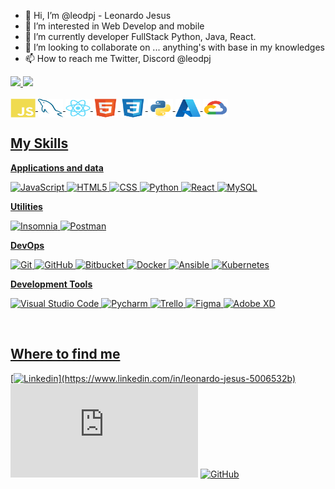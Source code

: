 - 👋 Hi, I’m @leodpj - Leonardo Jesus
- 👀 I’m interested in Web Develop and mobile
- 🌱 I’m currently developer FullStack Python, Java, React.
- 💞️ I’m looking to collaborate on ... anything's with base in my knowledges
- 📫 How to reach me Twitter, Discord @leodpj

<div>
  <a href="https://github.com/leodpj">
  <img height"180em" src="https://github-readme-stats.vercel.app/api?username=leodpj&show_icons=true&theme=dracula&include_all_commits=true&count_private=true"/>
  <img height"180em" src="https://github-readme-stats.vercel.app/api/top-langs/?username=leodpj&layout=compact&langs_count=16&theme=dracula"/>  
</div>
  
 
 <div style ="display: inline_block"><br> 
   <img align="center" alt="Leo-Js" height="30" width="40" src="https://raw.githubusercontent.com/devicons/devicon/master/icons/javascript/javascript-plain.svg" style="max-width:100%;">
   <img align="center" alt="Leo-Ts" height="30" width="40" src="https://raw.githubusercontent.com/devicons/devicon/master/icons/mysql/mysql-original.svg" style="max-width:100%;">
   <img align="center" alt="Leo-React" height="30" width="40" src="https://raw.githubusercontent.com/devicons/devicon/master/icons/react/react-original.svg" style="max-width:100%;">
   <img align="center" alt="Leo-HTML" height="30" width="40" src="https://raw.githubusercontent.com/devicons/devicon/master/icons/html5/html5-original.svg" style="max-width:100%;">
   <img align="center" alt="Leo-CSS" height="30" width="40" src="https://raw.githubusercontent.com/devicons/devicon/master/icons/css3/css3-original.svg" style="max-width:100%;">
   <img align="center" alt="Leo-Python" height="30" width="40" src="https://raw.githubusercontent.com/devicons/devicon/master/icons/python/python-original.svg" style="max-width:100%;">
   <img align="center" alt="Leo-Python" height="30" width="40" src="https://raw.githubusercontent.com/devicons/devicon/master/icons/azure/azure-original.svg" style="max-width:100%;">
   <img align="center" alt="Leo-Python" height="30" width="40" src="https://raw.githubusercontent.com/devicons/devicon/master/icons/googlecloud/googlecloud-original.svg" style="max-width:100%;">
   
  </div>  
  
## My Skills

**Applications and data**

![JavaScript](https://img.shields.io/badge/-JavaScript-333333?style=flat&logo=javascript)
![HTML5](https://img.shields.io/badge/-HTML5-333333?style=flat&logo=HTML5)
![CSS](https://img.shields.io/badge/-CSS-333333?style=flat&logo=CSS3&logoColor=1572B6)
![Python](https://img.shields.io/badge/-Python-333333?style=flat&logo=Python)
![React](https://img.shields.io/badge/-React-333333?style=flat&logo=react)
![MySQL](https://img.shields.io/badge/-MySQL-333333?style=flat&logo=mysql)

**Utilities**

![Insomnia](https://img.shields.io/badge/-Insomnia-333333?style=flat&logo=insomnia)
![Postman](https://img.shields.io/badge/-Postman-333333?style=flat&logo=postman)

**DevOps**

![Git](https://img.shields.io/badge/-Git-333333?style=flat&logo=git)
![GitHub](https://img.shields.io/badge/-GitHub-333333?style=flat&logo=github)
![Bitbucket](https://img.shields.io/badge/-Bitbucket-333333?style=flat&logo=bitbucket)
![Docker](https://img.shields.io/badge/-Docker-333333?style=flat&logo=docker)
![Ansible](https://img.shields.io/badge/-Ansible-333333?style=flat&logo=ansible)
![Kubernetes](https://img.shields.io/badge/-Kubernetes-333333?style=flat&logo=kubernetes)

**Development Tools**

![Visual Studio Code](https://img.shields.io/badge/-Visual%20Studio%20Code-333333?style=flat&logo=visual-studio-code&logoColor=007ACC)
![Pycharm](https://img.shields.io/badge/-Pycharm-333333?style=flat&logo=pycharm-ide&logoColor=2C2255)
![Trello](https://img.shields.io/badge/-Trello-333333?style=flat&logo=trello&logoColor=007ACC)
![Figma](https://img.shields.io/badge/-Figma-333333?style=flat&logo=figma&logoColor=007ACC)
![Adobe XD](https://img.shields.io/badge/-Adobe%20XD-333333?style=flat&logo=adobe-xd&logoColor=007ACC)

<br/>
  
## Where to find me

[![Linkedin](https://img.shields.io/badge/-LeonardoJesus-blue?style=flat-square&logo=Linkedin&logoColor=white&link="https://www.linkedin.com/in/leonardo-jesus-5006532b")](https://www.linkedin.com/in/leonardo-jesus-5006532b)
[![Gmail Badge](https://img.shields.io/badge/-leodpj@gmail.com-006bed?style=flat-square&logo=Gmail&logoColor=white&link=mailto:leodpj²gmail.com)](mailto:leodpj@gmail.com)
[![GitHub](https://img.shields.io/github/followers/leodpj?label=follow&style=social)](https://github.com/leodpj)
